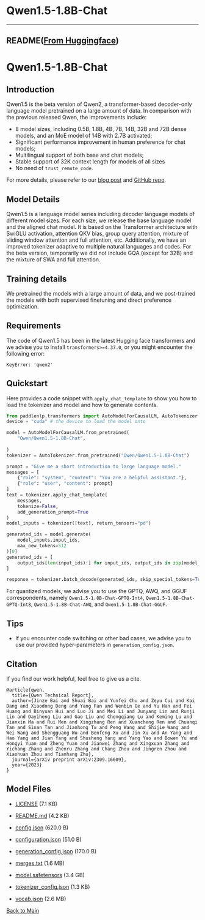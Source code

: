 
# Qwen1.5-1.8B-Chat
---


## README([From Huggingface](https://huggingface.co/Qwen/Qwen1.5-1.8B-Chat))



# Qwen1.5-1.8B-Chat


## Introduction

Qwen1.5 is the beta version of Qwen2, a transformer-based decoder-only language model pretrained on a large amount of data. In comparison with the previous released Qwen, the improvements include: 

* 8 model sizes, including 0.5B, 1.8B, 4B, 7B, 14B, 32B and 72B dense models, and an MoE model of 14B with 2.7B activated;
* Significant performance improvement in human preference for chat models;
* Multilingual support of both base and chat models;
* Stable support of 32K context length for models of all sizes
* No need of `trust_remote_code`.

For more details, please refer to our [blog post](https://qwenlm.github.io/blog/qwen1.5/) and [GitHub repo](https://github.com/QwenLM/Qwen1.5).
<br>

## Model Details
Qwen1.5 is a language model series including decoder language models of different model sizes. For each size, we release the base language model and the aligned chat model. It is based on the Transformer architecture with SwiGLU activation, attention QKV bias, group query attention, mixture of sliding window attention and full attention, etc. Additionally, we have an improved tokenizer adaptive to multiple natural languages and codes. For the beta version, temporarily we did not include GQA (except for 32B) and the mixture of SWA and full attention.

## Training details
We pretrained the models with a large amount of data, and we post-trained the models with both supervised finetuning and direct preference optimization.

## Requirements
The code of Qwen1.5 has been in the latest Hugging face transformers and we advise you to install `transformers>=4.37.0`, or you might encounter the following error:
```
KeyError: 'qwen2'
```

## Quickstart

Here provides a code snippet with `apply_chat_template` to show you how to load the tokenizer and model and how to generate contents.

```python
from paddlenlp.transformers import AutoModelForCausalLM, AutoTokenizer
device = "cuda" # the device to load the model onto

model = AutoModelForCausalLM.from_pretrained(
    "Qwen/Qwen1.5-1.8B-Chat",
    
)
tokenizer = AutoTokenizer.from_pretrained("Qwen/Qwen1.5-1.8B-Chat")

prompt = "Give me a short introduction to large language model."
messages = [
    {"role": "system", "content": "You are a helpful assistant."},
    {"role": "user", "content": prompt}
]
text = tokenizer.apply_chat_template(
    messages,
    tokenize=False,
    add_generation_prompt=True
)
model_inputs = tokenizer([text], return_tensors="pd")

generated_ids = model.generate(
    model_inputs.input_ids,
    max_new_tokens=512
)[0]
generated_ids = [
    output_ids[len(input_ids):] for input_ids, output_ids in zip(model_inputs.input_ids, generated_ids)
]

response = tokenizer.batch_decode(generated_ids, skip_special_tokens=True)[0]
```

For quantized models, we advise you to use the GPTQ, AWQ, and GGUF correspondents, namely `Qwen1.5-1.8B-Chat-GPTQ-Int4`, `Qwen1.5-1.8B-Chat-GPTQ-Int8`, `Qwen1.5-1.8B-Chat-AWQ`, and `Qwen1.5-1.8B-Chat-GGUF`.


## Tips

* If you encounter code switching or other bad cases, we advise you to use our provided hyper-parameters in `generation_config.json`.


## Citation

If you find our work helpful, feel free to give us a cite.

```
@article{qwen,
  title={Qwen Technical Report},
  author={Jinze Bai and Shuai Bai and Yunfei Chu and Zeyu Cui and Kai Dang and Xiaodong Deng and Yang Fan and Wenbin Ge and Yu Han and Fei Huang and Binyuan Hui and Luo Ji and Mei Li and Junyang Lin and Runji Lin and Dayiheng Liu and Gao Liu and Chengqiang Lu and Keming Lu and Jianxin Ma and Rui Men and Xingzhang Ren and Xuancheng Ren and Chuanqi Tan and Sinan Tan and Jianhong Tu and Peng Wang and Shijie Wang and Wei Wang and Shengguang Wu and Benfeng Xu and Jin Xu and An Yang and Hao Yang and Jian Yang and Shusheng Yang and Yang Yao and Bowen Yu and Hongyi Yuan and Zheng Yuan and Jianwei Zhang and Xingxuan Zhang and Yichang Zhang and Zhenru Zhang and Chang Zhou and Jingren Zhou and Xiaohuan Zhou and Tianhang Zhu},
  journal={arXiv preprint arXiv:2309.16609},
  year={2023}
}
```



## Model Files

- [LICENSE](https://paddlenlp.bj.bcebos.com/models/community/Qwen/Qwen1.5-1.8B-Chat/LICENSE) (7.1 KB)

- [README.md](https://paddlenlp.bj.bcebos.com/models/community/Qwen/Qwen1.5-1.8B-Chat/README.md) (4.2 KB)

- [config.json](https://paddlenlp.bj.bcebos.com/models/community/Qwen/Qwen1.5-1.8B-Chat/config.json) (620.0 B)

- [configuration.json](https://paddlenlp.bj.bcebos.com/models/community/Qwen/Qwen1.5-1.8B-Chat/configuration.json) (51.0 B)

- [generation_config.json](https://paddlenlp.bj.bcebos.com/models/community/Qwen/Qwen1.5-1.8B-Chat/generation_config.json) (170.0 B)

- [merges.txt](https://paddlenlp.bj.bcebos.com/models/community/Qwen/Qwen1.5-1.8B-Chat/merges.txt) (1.6 MB)

- [model.safetensors](https://paddlenlp.bj.bcebos.com/models/community/Qwen/Qwen1.5-1.8B-Chat/model.safetensors) (3.4 GB)

- [tokenizer_config.json](https://paddlenlp.bj.bcebos.com/models/community/Qwen/Qwen1.5-1.8B-Chat/tokenizer_config.json) (1.3 KB)

- [vocab.json](https://paddlenlp.bj.bcebos.com/models/community/Qwen/Qwen1.5-1.8B-Chat/vocab.json) (2.6 MB)


[Back to Main](../../)